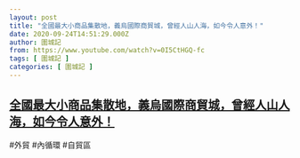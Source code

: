 ```yaml
---
layout: post
title: "全國最大小商品集散地，義烏國際商貿城，曾經人山人海，如今令人意外！"
date: 2020-09-24T14:51:29.000Z
author: 圍城記
from: https://www.youtube.com/watch?v=0I5CtHGQ-fc
tags: [ 圍城記 ]
categories: [ 圍城記 ]
---
```

<!--1600959089000-->
[全國最大小商品集散地，義烏國際商貿城，曾經人山人海，如今令人意外！](https://www.youtube.com/watch?v=0I5CtHGQ-fc)
------

<div>
#外貿 #內循環 #自貿區
</div>
